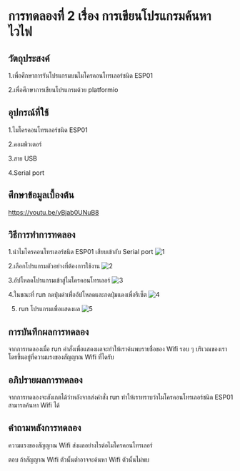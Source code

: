 # การทดลองที่ 2 เรื่อง การเขียนโปรแกรมค้นหาไวไฟ

## วัตถุประสงค์
1.เพื่อศึกษาการรันโปรแกรมบนไมโครคอนโทรเลอร์ชนิด ESP01 

2.เพื่อศึกษาการเขียนโปรแกรมด้วย platformio

## อุปกรณ์ที่ใช้
1.ไมโครคอนโทรเลอร์ชนิด ESP01

2.คอมพิวเตอร์

3.สาย USB

4.Serial port

## ศึกษาข้อมูลเบื้องต้น
https://youtu.be/yBjab0UNuB8

## วิธีการทำการทดลอง 
1.นำไมโครคอนโทรเลอร์ชนิด ESP01 เสียบเข้ากับ Serial port
![1](https://user-images.githubusercontent.com/80880230/112295732-c2876b00-8cc6-11eb-98bb-499f2f8c7854.jpg)

2.เลือกโปรแกรมตัวอย่างที่ต้องการใช้งาน
![2](https://user-images.githubusercontent.com/80880230/112295757-c7e4b580-8cc6-11eb-8543-d503b7d0f32c.jpg)

3.อัปโหลดโปรแกรมเข้าสู่ไมโครคอนโทรเลอร์
![3](https://user-images.githubusercontent.com/80880230/112295770-ca470f80-8cc6-11eb-9c62-88f369fbbe2c.jpg)

4.ในขณะที่ run กดปุ่มดำเพื่่ออัปโหลดและกดปุ่มแดงเพื่อรีเซ็ต
![4](https://user-images.githubusercontent.com/80880230/112295475-86540a80-8cc6-11eb-9174-3056eebeac02.jpg)

5. run โปรแกรมเพื่อแสดงผล
![5](https://user-images.githubusercontent.com/80880230/112295490-89e79180-8cc6-11eb-83a2-f7aa162aeacf.jpg)

## การบันทึกผลการทดลอง 
  จากการทดลองเมื่อ run คำสั่งเพื่อแสดงผลจะทำให้เราค้นพบรายชื่อของ Wifi รอบ ๆ บริเวณของเรา โดยขึ้นอยู่ที่ความแรงของสัญญาณ Wifi ที่ไดรับ
## อภิปรายผลการทดลอง 
  จากการทดลองจะสังเกตได้ว่าหลังจากส่งคำสั่ง run ทำให้เราทราบว่าไมโครคอนโทรเลอร์ชนิด ESP01 สามารถค้นหา Wifi ได้
## คำถามหลังการทดลอง 
ความแรงของสัญญาณ Wifi ส่งผลอย่างไรต่อไมโครคอนโทรเลอร์

ตอบ ถ้าสัญญาณ Wifi ตัวนั้นต่ำอาจจะค้นหา Wifi ตัวนั้นไม่พบ
